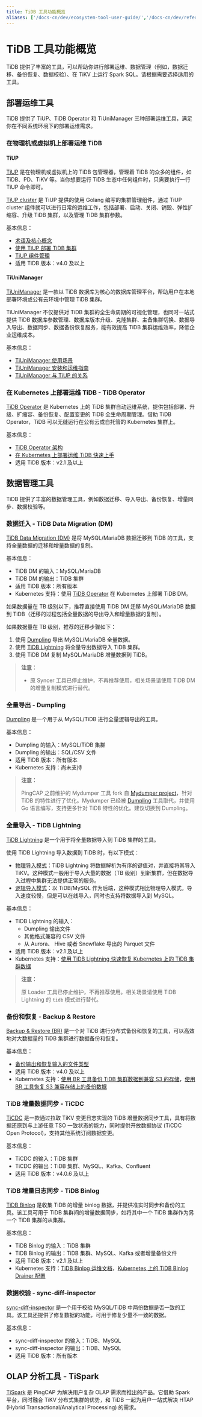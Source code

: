 ```yaml
---
title: TiDB 工具功能概览
aliases: ['/docs-cn/dev/ecosystem-tool-user-guide/','/docs-cn/dev/reference/tools/user-guide/','/docs-cn/dev/how-to/migrate/from-mysql/', '/docs-cn/dev/how-to/migrate/incrementally-from-mysql/', '/docs-cn/dev/how-to/migrate/overview/', '/docs-cn/dev/reference/tools/use-guide/']
---
```


# TiDB 工具功能概览

TiDB 提供了丰富的工具，可以帮助你进行部署运维、数据管理（例如，数据迁移、备份恢复、数据校验）、在 TiKV 上运行 Spark SQL。请根据需要选择适用的工具。

## 部署运维工具

TiDB 提供了 TiUP、TiDB Operator 和 TiUniManager 三种部署运维工具，满足你在不同系统环境下的部署运维需求。

### 在物理机或虚拟机上部署运维 TiDB

#### TiUP

[TiUP](/tiup/tiup-overview.md) 是在物理机或虚拟机上的 TiDB 包管理器，管理着 TiDB 的众多的组件，如 TiDB、PD、TiKV 等。当你想要运行 TiDB 生态中任何组件时，只需要执行一行 TiUP 命令即可。

[TiUP cluster](https://github.com/pingcap/tiup/tree/master/components/cluster) 是 TiUP 提供的使用 Golang 编写的集群管理组件，通过 TiUP cluster 组件就可以进行日常的运维工作，包括部署、启动、关闭、销毁、弹性扩缩容、升级 TiDB 集群，以及管理 TiDB 集群参数。

基本信息：

- [术语及核心概念](/tiup/tiup-terminology-and-concepts.md)
- [使用 TiUP 部署 TiDB 集群](/production-deployment-using-tiup.md)
- [TiUP 组件管理](/tiup/tiup-component-management.md)
- 适用 TiDB 版本：v4.0 及以上

#### TiUniManager

[TiUniManager](/tiunimanager/tiunimanager-overview.md) 是一款以 TiDB 数据库为核心的数据库管理平台，帮助用户在本地部署环境或公有云环境中管理 TiDB 集群。

TiUniManager 不仅提供对 TiDB 集群的全生命周期的可视化管理，也同时一站式提供 TiDB 数据库参数管理、数据库版本升级、克隆集群、主备集群切换、数据导入导出、数据同步、数据备份恢复服务，能有效提高 TiDB 集群运维效率，降低企业运维成本。

基本信息：

- [TiUniManager 使用场景](/tiunimanager/tiunimanager-overview.md#使用场景)
- [TiUniManager 安装和运维指南](/tiunimanager/tiunimanager-install-and-maintain.md)
- [TiUniManager 与 TiUP 的关系](/tiunimanager/tiunimanager-faq.md#tiunimanager-与-tiup-的关系是什么)

### 在 Kubernetes 上部署运维 TiDB - TiDB Operator

[TiDB Operator](https://docs.pingcap.com/zh/tidb-in-kubernetes/stable) 是 Kubernetes 上的 TiDB 集群自动运维系统，提供包括部署、升级、扩缩容、备份恢复、配置变更的 TiDB 全生命周期管理。借助 TiDB Operator，TiDB 可以无缝运行在公有云或自托管的 Kubernetes 集群上。

基本信息：

- [TiDB Operator 架构](https://docs.pingcap.com/zh/tidb-in-kubernetes/stable/architecture)
- [在 Kubernetes 上部署运维 TiDB 快速上手](https://docs.pingcap.com/zh/tidb-in-kubernetes/stable/get-started/)
- 适用 TiDB 版本：v2.1 及以上

## 数据管理工具

 TiDB 提供了丰富的数据管理工具，例如数据迁移、导入导出、备份恢复、增量同步、数据校验等。

### 数据迁入 - TiDB Data Migration (DM)

[TiDB Data Migration (DM)](/dm/dm-overview.md) 是将 MySQL/MariaDB 数据迁移到 TiDB 的工具，支持全量数据的迁移和增量数据的复制。

基本信息：

- TiDB DM 的输入：MySQL/MariaDB
- TiDB DM 的输出：TiDB 集群
- 适用 TiDB 版本：所有版本
- Kubernetes 支持：使用 [TiDB Operator](https://docs.pingcap.com/zh/tidb-in-kubernetes/dev/deploy-tidb-dm) 在 Kubernetes 上部署 TiDB DM。

如果数据量在 TB 级别以下，推荐直接使用 TiDB DM 迁移 MySQL/MariaDB 数据到 TiDB（迁移的过程包括全量数据的导出导入和增量数据的复制）。

如果数据量在 TB 级别，推荐的迁移步骤如下：

1. 使用 [Dumpling](/dumpling-overview.md) 导出 MySQL/MariaDB 全量数据。
2. 使用 [TiDB Lightning](/tidb-lightning/tidb-lightning-overview.md) 将全量导出数据导入 TiDB 集群。
3. 使用 TiDB DM 复制 MySQL/MariaDB 增量数据到 TiDB。

> **注意：**
>
> - 原 Syncer 工具已停止维护，不再推荐使用，相关场景请使用 TiDB DM 的增量复制模式进行替代。

### 全量导出 - Dumpling

[Dumpling](/dumpling-overview.md) 是一个用于从 MySQL/TiDB 进行全量逻辑导出的工具。

基本信息：

- Dumpling 的输入：MySQL/TiDB 集群
- Dumpling 的输出：SQL/CSV 文件
- 适用 TiDB 版本：所有版本
- Kubernetes 支持：尚未支持

> **注意：**
>
> PingCAP 之前维护的 Mydumper 工具 fork 自 [Mydumper project](https://github.com/maxbube/mydumper)，针对 TiDB 的特性进行了优化。Mydumper 已经被 [Dumpling](/dumpling-overview.md) 工具取代，并使用 Go 语言编写，支持更多针对 TiDB 特性的优化。建议切换到 Dumpling。

### 全量导入 - TiDB Lightning

[TiDB Lightning](/tidb-lightning/tidb-lightning-overview.md) 是一个用于将全量数据导入到 TiDB 集群的工具。

使用 TiDB Lightning 导入数据到 TiDB 时，有以下模式：

- [物理导入模式](/tidb-lightning/tidb-lightning-physical-import-mode.md)：TiDB Lightning 将数据解析为有序的键值对，并直接将其导入 TiKV。这种模式一般用于导入大量的数据（TB 级别）到新集群，但在数据导入过程中集群无法提供正常的服务。
- [逻辑导入模式](/tidb-lightning/tidb-lightning-logical-import-mode.md)：以 TiDB/MySQL 作为后端，这种模式相比物理导入模式，导入速度较慢，但是可以在线导入，同时也支持将数据导入到 MySQL。

基本信息：

- TiDB Lightning 的输入：
    - Dumpling 输出文件
    - 其他格式兼容的 CSV 文件
    - 从 Aurora、 Hive 或者 Snowflake 导出的 Parquet 文件
- 适用 TiDB 版本：v2.1 及以上
- Kubernetes 支持：[使用 TiDB Lightning 快速恢复 Kubernetes 上的 TiDB 集群数据](https://docs.pingcap.com/zh/tidb-in-kubernetes/stable/restore-data-using-tidb-lightning)

> **注意：**
>
> 原 Loader 工具已停止维护，不再推荐使用。相关场景请使用 TiDB Lightning 的 `tidb` 模式进行替代。

### 备份和恢复 - Backup & Restore

[Backup & Restore (BR)](/br/backup-and-restore-overview.md) 是一个对 TiDB 进行分布式备份和恢复的工具，可以高效地对大数据量的 TiDB 集群进行数据备份和恢复。

基本信息：

- [备份输出和恢复输入的文件类型](/br/backup-and-restore-design.md)
- 适用 TiDB 版本：v4.0 及以上
- Kubernetes 支持：[使用 BR 工具备份 TiDB 集群数据到兼容 S3 的存储](https://docs.pingcap.com/zh/tidb-in-kubernetes/stable/backup-to-aws-s3-using-br)，[使用 BR 工具恢复 S3 兼容存储上的备份数据](https://docs.pingcap.com/zh/tidb-in-kubernetes/stable/restore-from-aws-s3-using-br)

### TiDB 增量数据同步 - TiCDC

[TiCDC](/ticdc/ticdc-overview.md) 是一款通过拉取 TiKV 变更日志实现的 TiDB 增量数据同步工具，具有将数据还原到与上游任意 TSO 一致状态的能力，同时提供开放数据协议 (TiCDC Open Protocol)，支持其他系统订阅数据变更。

基本信息：

- TiCDC 的输入：TiDB 集群
- TiCDC 的输出：TiDB 集群、MySQL、Kafka、Confluent
- 适用 TiDB 版本：v4.0.6 及以上

### TiDB 增量日志同步 - TiDB Binlog

[TiDB Binlog](/tidb-binlog/tidb-binlog-overview.md) 是收集 TiDB 的增量 binlog 数据，并提供准实时同步和备份的工具。该工具可用于 TiDB 集群间的增量数据同步，如将其中一个 TiDB 集群作为另一个 TiDB 集群的从集群。

基本信息：

- TiDB Binlog 的输入：TiDB 集群
- TiDB Binlog 的输出：TiDB 集群、MySQL、Kafka 或者增量备份文件
- 适用 TiDB 版本：v2.1 及以上
- Kubernetes 支持：[TiDB Binlog 运维文档](https://docs.pingcap.com/zh/tidb-in-kubernetes/stable/deploy-tidb-binlog)，[Kubernetes 上的 TiDB Binlog Drainer 配置](https://docs.pingcap.com/zh/tidb-in-kubernetes/stable/configure-tidb-binlog-drainer)

### 数据校验 - sync-diff-inspector

[sync-diff-inspector](/sync-diff-inspector/sync-diff-inspector-overview.md) 是一个用于校验 MySQL/TiDB 中两份数据是否一致的工具。该工具还提供了修复数据的功能，可用于修复少量不一致的数据。

基本信息：

- sync-diff-inspector 的输入：TiDB、MySQL
- sync-diff-inspector 的输出：TiDB、MySQL
- 适用 TiDB 版本：所有版本

## OLAP 分析工具 - TiSpark

[TiSpark](/tispark-overview.md) 是 PingCAP 为解决用户复杂 OLAP 需求而推出的产品。它借助 Spark 平台，同时融合 TiKV 分布式集群的优势，和 TiDB 一起为用户一站式解决 HTAP (Hybrid Transactional/Analytical Processing) 的需求。
